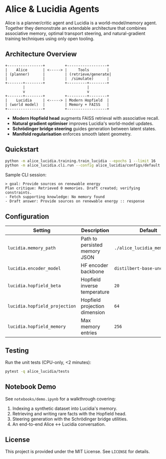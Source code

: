 # Alice & Lucidia Agents

Alice is a planner/critic agent and Lucidia is a world-model/memory agent.
Together they demonstrate an extendable architecture that combines
associative memory, optimal transport steering, and natural-gradient
training techniques using only open tooling.

## Architecture Overview

```
+----------------+         +------------------+
|    Alice       | <-----> |     Tools        |
| (planner)      |         | (retrieve/generate|
|                |         |  /simulate)      |
+-------+--------+         +---------+--------+
        |                            |
        v                            v
+-------+--------+         +---------+--------+
|    Lucidia     | <-----> | Modern Hopfield  |
| (world model)  |         | Memory + FAISS   |
+----------------+         +------------------+
```

- **Modern Hopfield head** augments FAISS retrieval with associative recall.
- **Natural gradient optimiser** improves Lucidia's world-model updates.
- **Schrödinger bridge steering** guides generation between latent states.
- **Manifold regularisation** enforces smooth latent geometry.

## Quickstart

```bash
python -m alice_lucidia.training.train_lucidia --epochs 1 --limit 16
python -m alice_lucidia.cli.run --config alice_lucidia/configs/default.yaml
```

Sample CLI session:

```
> goal: Provide sources on renewable energy
Plan critique: Retrieved 0 memories. Draft created; verifying constraints.
- Fetch supporting knowledge: No memory found
- Draft answer: Provide sources on renewable energy :: response
```

## Configuration

| Setting | Description | Default |
|---------|-------------|---------|
| `lucidia.memory_path` | Path to persisted memory JSON | `./alice_lucidia_memory.json` |
| `lucidia.encoder_model` | HF encoder backbone | `distilbert-base-uncased` |
| `lucidia.hopfield_beta` | Hopfield inverse temperature | `20` |
| `lucidia.hopfield_projection` | Hopfield projection dimension | `64` |
| `lucidia.hopfield_memory` | Max memory entries | `256` |

## Testing

Run the unit tests (CPU-only, <2 minutes):

```bash
pytest -q alice_lucidia/tests
```

## Notebook Demo

See `notebooks/demo.ipynb` for a walkthrough covering:

1. Indexing a synthetic dataset into Lucidia's memory.
2. Retrieving and writing rare facts with the Hopfield head.
3. Steering generation with the Schrödinger bridge utilities.
4. An end-to-end Alice ↔ Lucidia conversation.

## License

This project is provided under the MIT License. See `LICENSE` for details.
